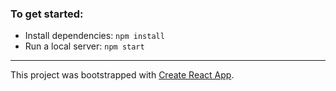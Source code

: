 ### To get started:

- Install dependencies: `npm install`
- Run a local server: `npm start`

---

This project was bootstrapped with [Create React App](https://github.com/facebookincubator/create-react-app).
